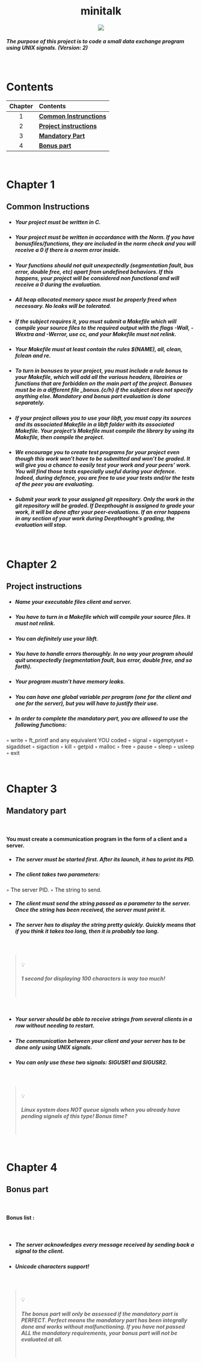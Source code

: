 <div align=center >
<h1>minitalk</h1>
<img src="https://github.com/saeyeonn/42_cursus/blob/main/srcs/minitalkn.png?raw=true">
</div>


##### The purpose of this project is to code a small data exchange program using UNIX signals. (Version: 2)



<br>

# Contents

| Chapter | Contents                                         |
| :-----: | :----------------------------------------------- |
|    1    | [**Common Instrunctions**](#Chapter-1)           |
|    2    | [**Project instructions**](#Chapter-2)                     |
|    3    | [**Mandatory Part**](#Chapter-3) |
|    4    | [**Bonus part**](#Chapter-4)                     |


<br>

# **Chapter 1**

## Common Instructions


- ##### Your project must be written in C.

- ##### Your project must be written in accordance with the Norm. If you have bonusfiles/functions, they are included in the norm check and you will receive a 0 if there is a norm error inside.

- ##### Your functions should not quit unexpectedly (segmentation fault, bus error, double free, etc) apart from undefined behaviors. If this happens, your project will be considered non functional and will receive a 0 during the evaluation.
- ##### All heap allocated memory space must be properly freed when necessary. No leaks will be tolerated.

- ##### If the subject requires it, you must submit a Makefile which will compile your source files to the required output with the flags -Wall, -Wextra and -Werror, use cc, and your Makefile must not relink.

- ##### Your Makefile must at least contain the rules $(NAME), all, clean, fclean and re.

- ##### To turn in bonuses to your project, you must include a rule bonus to your Makefile, which will add all the various headers, librairies or functions that are forbidden on the main part of the project. Bonuses must be in a different file _bonus.{c/h} if the subject does not specify anything else. Mandatory and bonus part evaluation is done separately.

- ##### If your project allows you to use your libft, you must copy its sources and its associated Makefile in a libft folder with its associated Makefile. Your project’s Makefile must compile the library by using its Makefile, then compile the project.

- ##### We encourage you to create test programs for your project even though this work won’t have to be submitted and won’t be graded. It will give you a chance to easily test your work and your peers’ work. You will find those tests especially useful during your defence. Indeed, during defence, you are free to use your tests and/or the tests of the peer you are evaluating.

- ##### Submit your work to your assigned git repository. Only the work in the git repository will be graded. If Deepthought is assigned to grade your work, it will be done after your peer-evaluations. If an error happens in any section of your work during Deepthought’s grading, the evaluation will stop.

<br>


# **Chapter 2**

## Project instructions

- ##### Name your executable files client and server.

- ##### You have to turn in a Makefile which will compile your source files. It must not relink.

- ##### You can definitely use your libft.

- ##### You have to handle errors thoroughly. In no way your program should quit unexpectedly (segmentation fault, bus error, double free, and so forth).

- ##### Your program mustn’t have memory leaks.

- ##### You can have one global variable per program (one for the client and one for the server), but you will have to justify their use.

- ##### In order to complete the mandatory part, you are allowed to use the following functions:
◦ write
◦ ft_printf and any equivalent YOU coded
◦ signal
◦ sigemptyset
◦ sigaddset
◦ sigaction
◦ kill
◦ getpid
◦ malloc
◦ free
◦ pause
◦ sleep
◦ usleep
◦ exit

<br>

# Chapter 3

## Mandatory part

<br>

#### You must create a communication program in the form of a client and a server.

- ##### The server must be started first. After its launch, it has to print its PID.

- ##### The client takes two parameters:
◦ The server PID.
◦ The string to send.

- ##### The client must send the string passed as a parameter to the server. Once the string has been received, the server must print it.

- ##### The server has to display the string pretty quickly. Quickly means that if you think it takes too long, then it is probably too long.

<br>

><br>
> 💡<br>
>
> ##### 1 second for displaying 100 characters is way too much!
><br>

<br>

- ##### Your server should be able to receive strings from several clients in a row without needing to restart.

- ##### The communication between your client and your server has to be done only using UNIX signals.

- ##### You can only use these two signals: SIGUSR1 and SIGUSR2.

<br>

><br>
> 💡<br>
>
> ##### Linux system does NOT queue signals when you already have pending signals of this type! Bonus time?
><br>



<br>

# Chapter 4

## Bonus part

<br>

#### Bonus list : 

<br>

- ##### The server acknowledges every message received by sending back a signal to the client.

- ##### Unicode characters support!

<br>

><br>
> 💡<br>
>
> ##### The bonus part will only be assessed if the mandatory part is PERFECT. Perfect means the mandatory part has been integrally done and works without malfunctioning. If you have not passed ALL the mandatory requirements, your bonus part will not be evaluated at all.
><br>

<br>